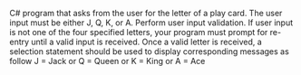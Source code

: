 C# program that asks from the user for the letter of a play card. The user input must be either J, Q, K, or A. Perform user input validation. 
If user input is not one of the four specified letters, your program must prompt for re-entry until a valid input is received. 
Once a valid letter is received, a selection statement should be used to display corresponding messages as follow
J = Jack or Q = Queen or K = King or A = Ace
